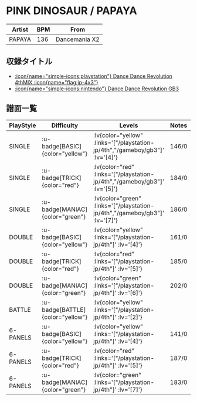 # PINK DINOSAUR / PAPAYA

|Artist|BPM|From|
|------|---|----|
|PAPAYA|136|Dancemania X2|

## 収録タイトル

- [ :icon{name="simple-icons:playstation"} Dance Dance Revolution 4thMIX :icon{name="flag:jp-4x3"} ](/playstation-jp/4th)
- [ :icon{name="simple-icons:nintendo"} Dance Dance Revolution GB3](/gameboy/gb3)

## 譜面一覧

|PlayStyle|Difficulty|Levels|Notes|Movie|
|---------|----------|------|-----|-----|
|SINGLE| :u-badge[BASIC]{color="yellow"} | :lv{color="yellow" :links='["/playstation-jp/4th","/gameboy/gb3"]' :lv='[4]'} |146/0||
|SINGLE| :u-badge[TRICK]{color="red"} | :lv{color="red" :links='["/playstation-jp/4th","/gameboy/gb3"]' :lv='[5]'} |184/0||
|SINGLE| :u-badge[MANIAC]{color="green"} | :lv{color="green" :links='["/playstation-jp/4th","/gameboy/gb3"]' :lv='[7]'} |186/0||
|DOUBLE| :u-badge[BASIC]{color="yellow"} | :lv{color="yellow" :links='["/playstation-jp/4th"]' :lv='[4]'} |161/0||
|DOUBLE| :u-badge[TRICK]{color="red"} | :lv{color="red" :links='["/playstation-jp/4th"]' :lv='[5]'} |185/0||
|DOUBLE| :u-badge[MANIAC]{color="green"} | :lv{color="green" :links='["/playstation-jp/4th"]' :lv='[6]'} |202/0||
|BATTLE| :u-badge[BATTLE]{color="yellow"} | :lv{color="yellow" :links='["/playstation-jp/4th"]' :lv='[2]'} |||
|6-PANELS| :u-badge[BASIC]{color="yellow"} | :lv{color="yellow" :links='["/playstation-jp/4th"]' :lv='[4]'} |141/0||
|6-PANELS| :u-badge[TRICK]{color="red"} | :lv{color="red" :links='["/playstation-jp/4th"]' :lv='[5]'} |187/0||
|6-PANELS| :u-badge[MANIAC]{color="green"} | :lv{color="green" :links='["/playstation-jp/4th"]' :lv='[7]'} |183/0||
